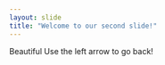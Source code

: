 ```yaml
---
layout: slide
title: "Welcome to our second slide!"
---
```

Beautiful
Use the left arrow to go back!

